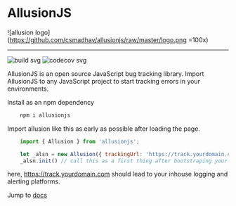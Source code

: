 # AllusionJS

![allusion logo](<https://github.com/csmadhav/allusionjs/raw/master/logo.png> =100x)

----

![build svg](https://api.travis-ci.org/csmadhav/allusion.svg?branch=master)
![codecov svg](https://codecov.io/gh/csmadhav/allusion/branch/master/graphs/badge.svg?branch=master)

AllusionJS is an open source JavaScript bug tracking library. Import AllusionJS to any JavaScript project to start tracking errors in your environments.

Install as an npm dependency

```bash
    npm i allusionjs
```

Import allusion like this as early as possible after loading the page.

```js
    import { Allusion } from 'allusionjs';

    let _alsn = new Allusion({ trackingUrl: 'https://track.yourdomain.com' });
    _alsn.init() // call this as a first thing after bootstraping your app.
```

here, <https://track.yourdomain.com> should lead to your inhouse logging and alerting platforms.

Jump to [docs](https://csmadhav.github.io/allusion/docs/what-and-how)
